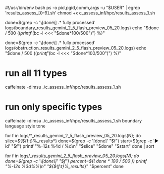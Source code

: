 
#!/usr/bin/env bash
ps -o pid,pgid,comm,args -u "$USER" | egrep 'results_assess_[0-9].sh'
chmod +x c_assess_inf/hpc/results_assess_1.sh

done=$(grep -c '\[done\] .* fully processed' logs/boundary_results_gemini_2_5_flash_preview_05_20.logs)
echo "$done / 500  ($(printf '%0.1f' "$(bc -l <<< "$done*100/500")") %)"

done=$(grep -c '\[done\] .* fully processed' logs/obstruction_results_gemini_2_5_flash_preview_05_20.logs)
echo "$done / 500  ($(printf '%0.1f' "$(bc -l <<< "$done*100/500")") %)"

# run all 11 types
  caffeinate -dimsu ./c_assess_inf/hpc/results_assess_1.sh

# run only specific types
  caffeinate -dimsu ./c_assess_inf/hpc/results_assess_1.sh boundary language style tone


for f in logs/*_results_gemini_2_5_flash_preview_05_20.logs(N); do
  slice=${${f:t}%_results*}
  done=$(grep -c '\[done\]' "$f")
  start=$(grep -c '▶ id'   "$f")
  printf "%-12s %4d / %d\n" "$slice" "$done" "$start"
done | sort

for f in logs/*_results_gemini_2_5_flash_preview_05_20.logs(N); do
  done=$(grep -c '\[done\]' "$f")
  percent=$(( done * 100 / 500 ))
  printf "%-12s %3d%%\n" "${${f:t}%_results*}" "$percent"
done
